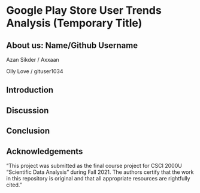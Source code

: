 # Google Play Store User Trends Analysis (Temporary Title)

## About us: Name/Github Username
Azan Sikder / Axxaan

Olly Love / gituser1034

## Introduction

## Discussion

## Conclusion 

## Acknowledgements 
“This project was submitted as the final course project for CSCI 2000U “Scientific Data Analysis” during Fall 2021. The authors certify that the work in this repository is original and that all appropriate resources are rightfully cited.”
